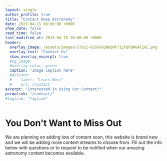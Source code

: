```yaml
---
layout: single
author_profile: true
title: "Contact Deep Astronomy"
date: 2023-04-15 09:00:00 +0000
show_date: false
read_time: false
last_modified_at: 2023-04-18 10:00:00 +0000
header:
  overlay_image: /assets/images/STScI-01GVGH2NDBHPT12FQPQA6AFZGC.png
  overlay_text: "Contact Us"
  show_overlay_excerpt: true
  #og_image:
  #overlay_color: green
  caption: "Image Caption here"
  #actions:
  #  - label: "Learn More"
  #    url: /contact
excerpt: "Interested in Using Our Content?"
permalink: "/contact/"
#tagline: "tagline"
---
```


<h1>You Don't Want to Miss Out</h1>
We are planning on adding lots of content soon, this website is brand new and we will be adding more content streams to choose from.  Fill out the info below with questions or to request to be notified when our amazing astronomy content becomes available.

<div id="formkeep-embed" data-formkeep-url="https://formkeep.com/p/01ad5a9782b2ea288350da650a2b8786?embedded=1"></div>

<script type="text/javascript" src="https://pym.nprapps.org/pym.v1.min.js"></script>
<script type="text/javascript" src="https://formkeep-production-herokuapp-com.global.ssl.fastly.net/formkeep-embed.js"></script>

<!-- Get notified when the form is submitted, add your own code below: -->
<script>
const formkeepEmbed = document.querySelector('#formkeep-embed')

formkeepEmbed.addEventListener('formkeep-embed:submitting', _event => {
  console.log('Submitting form...')
})

formkeepEmbed.addEventListener('formkeep-embed:submitted', _event => {
  console.log('Submitted form...')
})
</script>
